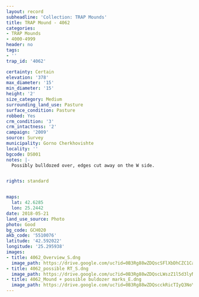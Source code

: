 ```yaml
---
layout: record
subheadline: 'Collection: TRAP Mounds'
title: TRAP Mound - 4062
categories:
- TRAP Mounds
- 4000-4999
header: no
tags:
- ''
trap_id: '4062'

certainty: Certain
elevation: '378'
max_diameter: '15'
min_diameter: '15'
height: '2'
size_category: Medium
surrounding_land_use: Pasture
surface_condition: Pasture
robbed: Yes
crm_condition: '3'
crm_intactness: '2'
campaign: '2009'
source: Survey
municipality: Gorno Cherkhovishte
locality: ''
bgcode: DS001
notes: |-
  Possibly bulldozed over, edges cut away on the W side.


rights: standard


maps:
  lat: 42.6285
  lon: 25.2442
date: 2018-05-21
land_use_source: Photo
photo: Good
bg_code: GCH020
akb_code: '5510076'
latitude: '42.592022'
longitude: '25.295938'
images:
- title: 4062_Overview_S.dng
  image_path: https://drive.google.com/uc?id=0B3Rg88wZDQscSFlXbDhCZC1CaTA
- title: 4062_possible RT_S.dng
  image_path: https://drive.google.com/uc?id=0B3Rg88wZDQscLWszZ1l5d3lyN1k
- title: 4062_Mound + possible buldozer marks_E.dng
  image_path: https://drive.google.com/uc?id=0B3Rg88wZDQscckRicTIyQ3NoY2s
---
```

